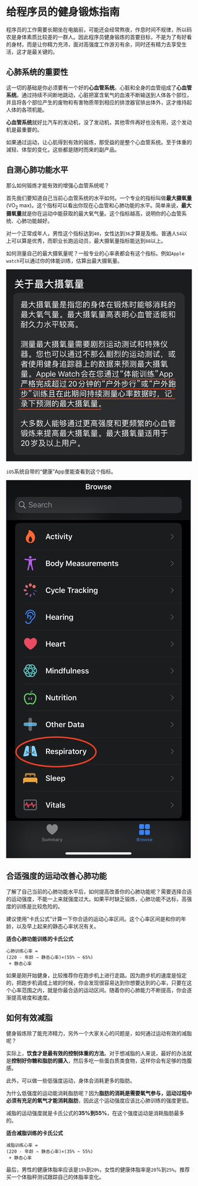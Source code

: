 # 给程序员的健身锻炼指南

程序员的工作需要长期坐在电脑前，可能还会经常熬夜，作息时间不规律，所以码农是身体素质比较差的一群人。因此程序员健身锻炼的首要目标，不是为了有好看的身材，而是让你精力充沛，面对高强度工作游刃有余，同时还有精力去享受生活，这才是最关键的。

## 心肺系统的重要性

这一切的基础是你必须要有一个好的**心血管系统**。心脏和全身的血管组成了**心血管系统**。通过持续不间断地跳动，心脏把富含氧气的血液不断输送到人体各个部位，并且将各个部位产生的废物和有害物质带到相应的排泄器官排出体外，这才维持起人体的各项机能。

**心血管系统**就好比汽车的发动机，没了发动机，其他零件再好也没有用，这个发动机是最重要的。

如果通过运动，让心肌得到有效的锻炼，那受益的是整个心血管系统。至于体重的減轻、体型的变化，这些都是随时而来的副产品。

## 自测心肺功能水平

那么如何锻炼才能有效的增强心血管系统呢？

首先我们要知道自己当前心血管系统的水平如何。一个专业的指标叫做**最大摄氧量**(VO<sub>2</sub> max)。这个指标可以看出你现在心血管和心肺功能的水平。简单来说，**最大摄氧量**就是你在运动中能获取的最大氧气量。这个指标越高，说明你的心血管系统、心肺功能越好。

对一个正常成年人，男性这个指标达到`40`，女性达到`36`才算是及格。普通人`54`以上可以算是优秀，而职业长跑运动员，最大摄氧量指标能达到`88`以上。

如何测量自己的最大摄氧量呢？一般专业的心率表都会有这个指标。例如`Apple watch`可以通过你的体能训练，估算出最大摄氧量。

![vo2max](./media/vo2max.jpg)

`iOS`系统自带的“健康”App里能查看到这个指标。

![health](./media/health.jpeg)

## 合适强度的运动改善心肺功能

了解了自己当前的心肺功能水平后，如何提高改善你的心肺功能呢？需要选择合适的运动强度，不能一上来就强度过大。如果平时缺乏锻炼，心肺功能不达标，高强度的训练是比较危险的。

建议使用“卡氏公式”计算一下你合适的运动心率区间。这个心率区间是和你的年龄，以及早上起来的静态心率状况有关。

**适合心肺功能训练的卡氏公式**

```
心肺训练心率 = 
(220 - 年龄 − 静态心率)×(55% ~ 65%) 
 + 静态心率
```

如果是刚开始健身，比较推荐你在跑步机上进行走路。因为跑步机的速度是恒定的，把跑步机调成上坡的时候，你会发现很容易达到你想要达到的心率，只要在这个心率范围之内，就是你最合适的运动区间。随着你的心肺能力不断提高，你会逐渐提高坡度和速度。

## 如何有效减脂

健身锻炼除了能充沛精力，另外一个大家关心的问题是，如何通过运动有效的减脂呢？

实际上，**饮食才是最有效的控制体重的方法**。对于想减脂的人来说，最好的办法就是**控制好你糖和脂肪的摄入**，然后多吃一些蛋白质类食物，这样你会有足够的饱腹感。

此外，可以做一些低强度运动，身体会消耗更多的脂肪。

为什么低强度的运动能消耗脂肪呢？因为**脂肪的消耗是需要氧气参与，运动过程中必须有充足的氧气才能消耗脂肪**，因此这个运动强度应该比心肺训练的强度更低。

减脂的运动强度就是卡氏公式的**35%到55%**，在这个强度运动是消耗脂肪最多的。

**适合减脂训练的卡氏公式**

```
减脂训练心率 =
(220 - 年龄 − 静态心率)×(35% ~ 55%)
 + 静态心率
```

最后，男性的健康体脂率应该是`15%`到`20%`，女性的健康体脂率是`20`%到`25%`。推荐买一个体脂秤测试跟踪自己的体脂率变化。